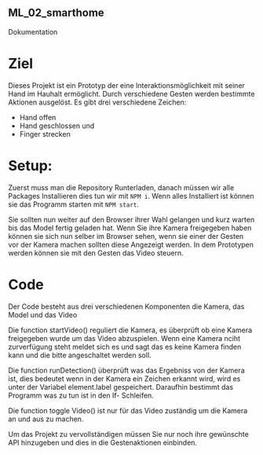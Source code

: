 ## ML_02_smarthome

Dokumentation

# Ziel 

Dieses Projekt ist ein Prototyp der eine Interaktionsmöglichkeit mit seiner Hand im Hauhalt ermöglicht.
Durch verschiedene Gesten werden bestimmte Aktionen ausgelöst.
Es gibt drei verschiedene Zeichen:

- Hand offen 
- Hand geschlossen und
- Finger strecken

# Setup:

Zuerst muss man die Repository Runterladen, danach müssen wir alle Packages Installieren dies tun wir mit ``` NPM i ```.
Wenn alles Installiert ist können sie das Programm starten mit ``` NPM start ```.

Sie sollten nun weiter auf den Browser ihrer Wahl gelangen und kurz warten bis das Model fertig geladen hat.
Wenn Sie ihre Kamera freigegeben haben können sie sich nun selber im Browser sehen, wenn sie einer der Gesten vor der Kamera machen sollten diese Angezeigt werden.
In dem Prototypen werden können sie mit den Gesten das Video steuern.

# Code

Der Code besteht aus drei verschiedenen Komponenten die Kamera, das Model und das Video

Die function startVideo() reguliert die Kamera, es überprüft ob eine Kamera freigegeben wurde um das Video abzuspielen.
Wenn eine Kamera nciht zurverfügung steht meldet sich es und sagt das es keine Kamera finden kann und die bitte angeschaltet werden soll.

Die function runDetection() überprüft was das Ergebniss von der Kamera ist, dies bedeutet wenn in der Kamera ein Zeichen erkannt wird, wird es unter
der Variabel element.label gespeichert. Daraufhin bestimmt das Programm was zu tun ist in den If- Schleifen.

Die function toggle Video() ist nur für das Video zuständig um die Kamera an und aus zu machen.

Um das Projekt zu vervollständigen müssen Sie nur noch ihre gewünschte API hinzugeben und dies in die Gestenaktionen einbinden.

